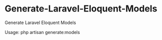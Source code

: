 # Generate-Laravel-Eloquent-Models
Generate Laravel Eloquent Models


Usage: php artisan generate:models
